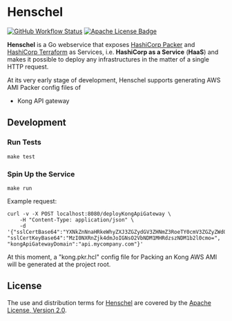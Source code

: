 Henschel
========

[![GitHub Workflow Status]][GitHub Workflow URL]
[![Apache License Badge]][Apache License, Version 2.0]

__Henschel__ is a Go webservice that exposes [HashiCorp Packer] and [HashiCorp Terraform] as Services, i.e.
__HashiCorp as a Service__ (__HaaS__) and makes it possible to deploy any infrastructures in the matter of a single HTTP
request.

At its very early stage of development, Henschel supports generating AWS AMI Packer config files of

- Kong API gateway

Development
-----------

### Run Tests

```console
make test
```

### Spin Up the Service

```console
make run
```

Example request:

```console
curl -v -X POST localhost:8080/deployKongApiGateway \
    -H "Content-Type: application/json" \
    -d '{"sslCertBase64":"YXNkZnNnaHRkeWhyZXJ3ZGZydGV3ZHNmZ3RoeTY0cmV3ZGZyZWd0cmV3d2ZyZw==", "sslCertKeyBase64":"MzI0NXRnZjk4dmJoIGNsO2VbNDM1MHRdzszNDM1b2l0cmo=", "kongApiGatewayDomain":"api.mycompany.com"}'
```

At this moment, a "kong.pkr.hcl" config file for Packing an Kong AWS AMI will be generated at the project root.

License
-------

The use and distribution terms for [Henschel]() are covered by the [Apache License, Version 2.0].

[Apache License Badge]: https://img.shields.io/badge/Apache%202.0-FE5D26.svg?style=for-the-badge&logo=Apache&logoColor=white
[Apache License, Version 2.0]: https://www.apache.org/licenses/LICENSE-2.0

[GitHub Workflow Status]: https://img.shields.io/github/actions/workflow/status/QubitPi/Henschel/ci-cd.yaml?branch=master&logo=github&style=for-the-badge&label=CI/CD&labelColor=2088FF
[GitHub Workflow URL]: https://github.com/QubitPi/Henschel/actions/workflows/ci-cd.yaml

[HashiCorp Packer]: https://packer.qubitpi.org/packer
[HashiCorp Terraform]: https://packer.qubitpi.org/terraform
